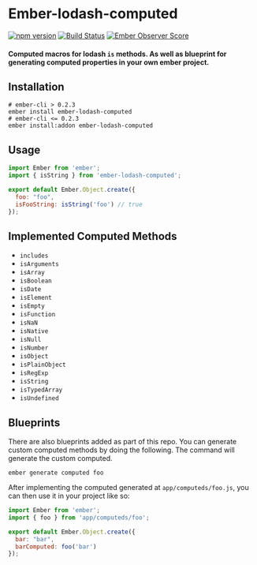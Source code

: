 # Ember-lodash-computed

[![npm version](https://badge.fury.io/js/ember-lodash-computed.svg)](https://badge.fury.io/js/ember-lodash-computed) [![Build Status](https://travis-ci.org/rjhilgefort/ember-lodash-computed.svg?branch=master)](https://travis-ci.org/rjhilgefort/ember-lodash-computed) [![Ember Observer Score](https://emberobserver.com/badges/ember-lodash-computed.svg)](https://emberobserver.com/addons/ember-lodash-computed)
#### Computed macros for lodash `is` methods. As well as blueprint for generating computed properties in your own ember project.

## Installation

```shell
# ember-cli > 0.2.3
ember install ember-lodash-computed
# ember-cli <= 0.2.3
ember install:addon ember-lodash-computed
```

## Usage

```javascript
import Ember from 'ember';
import { isString } from 'ember-lodash-computed';

export default Ember.Object.create({
  foo: "foo",
  isFooString: isString('foo') // true
});
```

## Implemented Computed Methods

- `includes`
- `isArguments`
- `isArray`
- `isBoolean`
- `isDate`
- `isElement`
- `isEmpty`
- `isFunction`
- `isNaN`
- `isNative`
- `isNull`
- `isNumber`
- `isObject`
- `isPlainObject`
- `isRegExp`
- `isString`
- `isTypedArray`
- `isUndefined`

## Blueprints

There are also blueprints added as part of this repo. You can generate custom computed methods by doing the following. The command will generate the custom computed.

```shell
ember generate computed foo
```

After implementing the computed generated at `app/computeds/foo.js`, you can then use it in your project like so:

```javascript
import Ember from 'ember';
import { foo } from 'app/computeds/foo';

export default Ember.Object.create({
  bar: "bar",
  barComputed: foo('bar')
});
```
